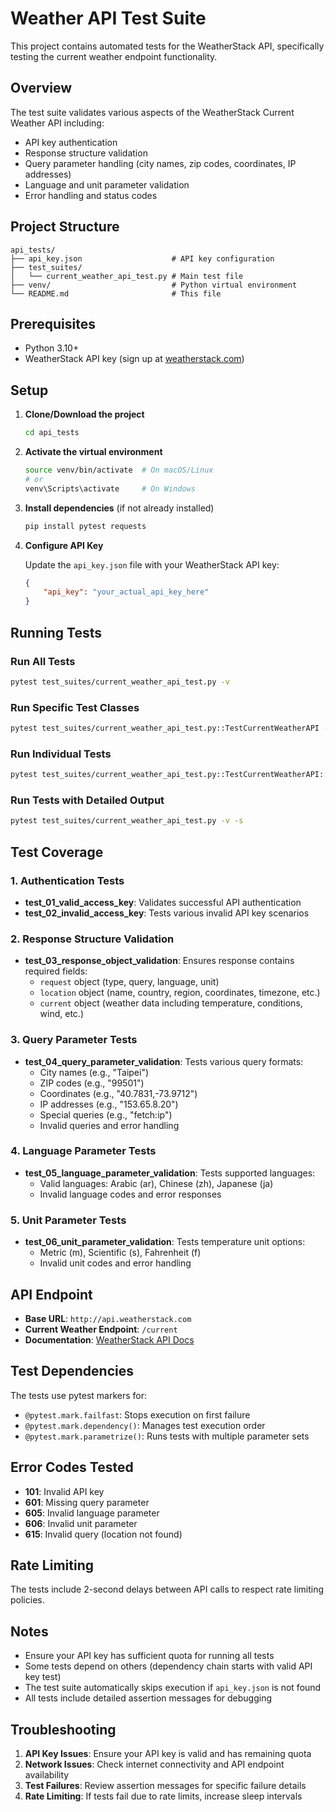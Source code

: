 # Weather API Test Suite

This project contains automated tests for the WeatherStack API, specifically testing the current weather endpoint functionality.

## Overview

The test suite validates various aspects of the WeatherStack Current Weather API including:
- API key authentication
- Response structure validation
- Query parameter handling (city names, zip codes, coordinates, IP addresses)
- Language and unit parameter validation
- Error handling and status codes

## Project Structure

```
api_tests/
├── api_key.json                    # API key configuration
├── test_suites/
│   └── current_weather_api_test.py # Main test file
├── venv/                           # Python virtual environment
└── README.md                       # This file
```

## Prerequisites

- Python 3.10+
- WeatherStack API key (sign up at [weatherstack.com](https://weatherstack.com))

## Setup

1. **Clone/Download the project**
   ```bash
   cd api_tests
   ```

2. **Activate the virtual environment**
   ```bash
   source venv/bin/activate  # On macOS/Linux
   # or
   venv\Scripts\activate     # On Windows
   ```

3. **Install dependencies** (if not already installed)
   ```bash
   pip install pytest requests
   ```

4. **Configure API Key**
   
   Update the `api_key.json` file with your WeatherStack API key:
   ```json
   {
       "api_key": "your_actual_api_key_here"
   }
   ```

## Running Tests

### Run All Tests
```bash
pytest test_suites/current_weather_api_test.py -v
```

### Run Specific Test Classes
```bash
pytest test_suites/current_weather_api_test.py::TestCurrentWeatherAPI -v
```

### Run Individual Tests
```bash
pytest test_suites/current_weather_api_test.py::TestCurrentWeatherAPI::test_01_valid_access_key -v
```

### Run Tests with Detailed Output
```bash
pytest test_suites/current_weather_api_test.py -v -s
```

## Test Coverage

### 1. Authentication Tests
- **test_01_valid_access_key**: Validates successful API authentication
- **test_02_invalid_access_key**: Tests various invalid API key scenarios

### 2. Response Structure Validation
- **test_03_response_object_validation**: Ensures response contains required fields:
  - `request` object (type, query, language, unit)
  - `location` object (name, country, region, coordinates, timezone, etc.)
  - `current` object (weather data including temperature, conditions, wind, etc.)

### 3. Query Parameter Tests
- **test_04_query_parameter_validation**: Tests various query formats:
  - City names (e.g., "Taipei")
  - ZIP codes (e.g., "99501")
  - Coordinates (e.g., "40.7831,-73.9712")
  - IP addresses (e.g., "153.65.8.20")
  - Special queries (e.g., "fetch:ip")
  - Invalid queries and error handling

### 4. Language Parameter Tests
- **test_05_language_parameter_validation**: Tests supported languages:
  - Valid languages: Arabic (ar), Chinese (zh), Japanese (ja)
  - Invalid language codes and error responses

### 5. Unit Parameter Tests
- **test_06_unit_parameter_validation**: Tests temperature unit options:
  - Metric (m), Scientific (s), Fahrenheit (f)
  - Invalid unit codes and error handling

## API Endpoint

- **Base URL**: `http://api.weatherstack.com`
- **Current Weather Endpoint**: `/current`
- **Documentation**: [WeatherStack API Docs](https://weatherstack.com/documentation)

## Test Dependencies

The tests use pytest markers for:
- `@pytest.mark.failfast`: Stops execution on first failure
- `@pytest.mark.dependency()`: Manages test execution order
- `@pytest.mark.parametrize()`: Runs tests with multiple parameter sets

## Error Codes Tested

- **101**: Invalid API key
- **601**: Missing query parameter
- **605**: Invalid language parameter
- **606**: Invalid unit parameter
- **615**: Invalid query (location not found)

## Rate Limiting

The tests include 2-second delays between API calls to respect rate limiting policies.

## Notes

- Ensure your API key has sufficient quota for running all tests
- Some tests depend on others (dependency chain starts with valid API key test)
- The test suite automatically skips execution if `api_key.json` is not found
- All tests include detailed assertion messages for debugging

## Troubleshooting

1. **API Key Issues**: Ensure your API key is valid and has remaining quota
2. **Network Issues**: Check internet connectivity and API endpoint availability
3. **Test Failures**: Review assertion messages for specific failure details
4. **Rate Limiting**: If tests fail due to rate limits, increase sleep intervals
